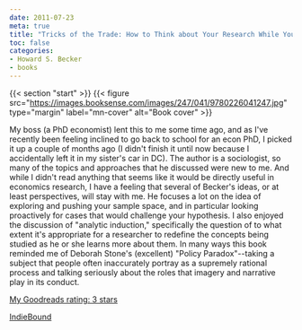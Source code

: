 ```yaml
---
date: 2011-07-23
meta: true
title: "Tricks of the Trade: How to Think about Your Research While You're Doing It"
toc: false
categories:
- Howard S. Becker
- books
---
```


{{< section "start" >}}
{{< figure src="https://images.booksense.com/images/247/041/9780226041247.jpg" type="margin" label="mn-cover" alt="Book cover" >}}

My boss (a PhD economist) lent this to me some time ago, and as I've recently been feeling inclined to go back to school for an econ PhD, I picked it up a couple of months ago (I didn't finish it until now because I accidentally left it in my sister's car in DC). The author is a sociologist, so many of the topics and approaches that he discussed were new to me. And while I didn't read anything that seems like it would be directly useful in economics research, I have a feeling that several of Becker's ideas, or at least perspectives, will stay with me. He focuses a lot on the idea of exploring and pushing your sample space, and in particular looking proactively for cases that would challenge your hypothesis. I also enjoyed the discussion of "analytic induction," specifically the question of to what extent it's appropriate for a researcher to redefine the concepts being studied as he or she learns more about them. In many ways this book reminded me of Deborah Stone's (excellent) "Policy Paradox"--taking a subject that people often inaccurately portray as a supremely rational process and talking seriously about the roles that imagery and narrative play in its conduct.

[My Goodreads rating: 3 stars](https://www.goodreads.com/review/show/169559850)  

[IndieBound](https://www.indiebound.org/book/9780226041247)
